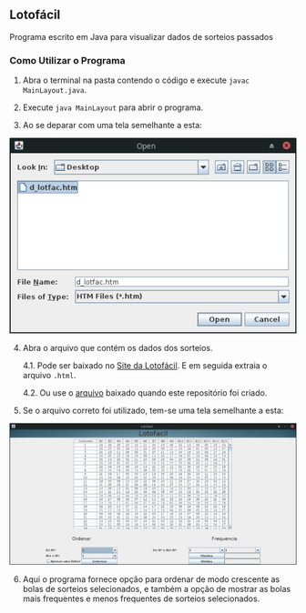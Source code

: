 ## Lotofácil

Programa escrito em Java para visualizar dados de sorteios passados

###  Como Utilizar o Programa

1. Abra o terminal na pasta contendo o código e execute `javac MainLayout.java`.

2. Execute `java MainLayout` para abrir o programa.

3. Ao se deparar com uma tela semelhante a esta:

![](https://github.com/mdmundo/lotofacil/blob/master/README/Screenshot_2020-04-06_09-22-14.png)

4. Abra o arquivo que contém os dados dos sorteios.
	
	4.1. Pode ser baixado no [Site da Lotofácil](http://loterias.caixa.gov.br/wps/portal/loterias/landing/lotofacil/). E em seguida extraia o arquivo `.html`.

	4.2. Ou use o [arquivo](https://github.com/mdmundo/lotofacil/blob/master/README/d_lotfac.htm) baixado quando este repositório foi criado.

5. Se o arquivo correto foi utilizado, tem-se uma tela semelhante a esta:

![](https://github.com/mdmundo/lotofacil/blob/master/README/Screenshot_2020-04-06_09-35-36.png)

6. Aqui o programa fornece opção para ordenar de modo crescente as bolas de sorteios selecionados, e também a opção de mostrar as bolas mais frequentes e menos frequentes de sorteios selecionados.
